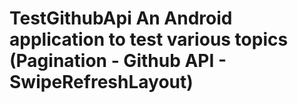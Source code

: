 # TestGithubApi   An Android application to test various topics (Pagination -  Github API  -  SwipeRefreshLayout)
